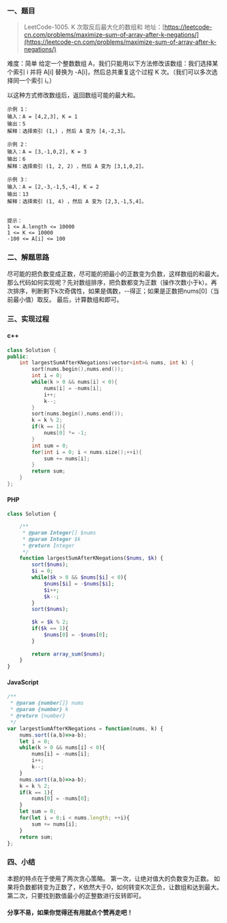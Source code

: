 ###  一、题目

>LeetCode-1005. K 次取反后最大化的数组和
>地址：[https://leetcode-cn.com/problems/maximize-sum-of-array-after-k-negations/](https://leetcode-cn.com/problems/maximize-sum-of-array-after-k-negations/)

难度：简单
给定一个整数数组 A，我们只能用以下方法修改该数组：我们选择某个索引 i 并将 A[i] 替换为 -A[i]，然后总共重复这个过程 K 次。（我们可以多次选择同一个索引 i。）

以这种方式修改数组后，返回数组可能的最大和。

```
示例 1：
输入：A = [4,2,3], K = 1
输出：5
解释：选择索引 (1,) ，然后 A 变为 [4,-2,3]。

示例 2：
输入：A = [3,-1,0,2], K = 3
输出：6
解释：选择索引 (1, 2, 2) ，然后 A 变为 [3,1,0,2]。

示例 3：
输入：A = [2,-3,-1,5,-4], K = 2
输出：13
解释：选择索引 (1, 4) ，然后 A 变为 [2,3,-1,5,4]。
 

提示：
1 <= A.length <= 10000
1 <= K <= 10000
-100 <= A[i] <= 100

```

### 二、解题思路
尽可能的把负数变成正数，尽可能的把最小的正数变为负数，这样数组的和最大。
那么代码如何实现呢？先对数组排序，把负数都变为正数（操作次数小于k）。再次排序，判断剩下k次奇偶性，如果是偶数，--得正；如果是正数把nums[0]（当前最小值）取反。
最后，计算数组和即可。

### 三、实现过程

#### c++

```c++
class Solution {
public:
    int largestSumAfterKNegations(vector<int>& nums, int k) {
        sort(nums.begin(),nums.end());
        int i = 0;
        while(k > 0 && nums[i] < 0){
            nums[i] = -nums[i];
            i++;
            k--;
        }
        sort(nums.begin(),nums.end());
        k = k % 2;
        if(k == 1){
            nums[0] *= -1; 
        }
        int sum = 0;
        for(int i = 0; i < nums.size();++i){
            sum += nums[i];
        }
        return sum;
    }
};
```

#### PHP

```php
class Solution {

    /**
     * @param Integer[] $nums
     * @param Integer $k
     * @return Integer
     */
    function largestSumAfterKNegations($nums, $k) {
        sort($nums);
        $i = 0;
        while($k > 0 && $nums[$i] < 0){
            $nums[$i] = -$nums[$i];
            $i++;
            $k--;
        }
        sort($nums);
        
        $k = $k % 2;
        if($k == 1){
            $nums[0] = -$nums[0];
        }
        
        return array_sum($nums);
    }
}
```

#### JavaScript

```javascript
/**
 * @param {number[]} nums
 * @param {number} k
 * @return {number}
 */
var largestSumAfterKNegations = function(nums, k) {
    nums.sort((a,b)=>a-b);
    let i = 0;
    while(k > 0 && nums[i] < 0){
        nums[i] = -nums[i];
        i++;
        k--;
    }
    nums.sort((a,b)=>a-b);
    k = k % 2;
    if(k == 1){
        nums[0] = -nums[0];
    }
    let sum = 0;
    for(let i = 0;i < nums.length; ++i){
        sum += nums[i];
    }
    return sum;
};
```

### 四、小结
本题的特点在于使用了两次贪心策略。
第一次，让绝对值大的负数变为正数。
如果将负数都转变为正数了，K依然大于0，如何转变K次正负，让数组和达到最大。
第二次，只要找到数值最小的正整数进行反转即可。

#### 分享不易，如果你觉得还有用就点个赞再走吧！